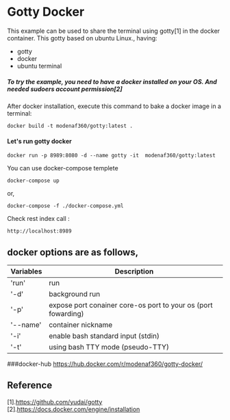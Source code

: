 Gotty Docker
===

This example can be used to share the terminal using gotty[1] in the docker container.
This gotty based on ubuntu Linux., having:

- gotty
- docker
- ubuntu terminal

 
##### To try the example, you need to have a docker installed on your OS. And needed sudoers account permission[2]


After docker installation, execute this command to bake a docker image in a terminal:
```console
docker build -t modenaf360/gotty:latest .
```

#### Let's run gotty docker
```console
docker run -p 8989:8080 -d --name gotty -it  modenaf360/gotty:latest
```

 You can use docker-compose templete
```console
docker-compose up
```

 or,
```console
docker-compose -f ./docker-compose.yml
```

 Check rest index call :
```console
http://localhost:8989
```


## docker options are as follows,
 
|Variables      |Description                                                   |
|---------------|--------------------------------------------------------------|
|'run'          |run                                                           |  
|'-d'           |background run                                                | 
|'-p'           |expose port conainer core-os port to your os (port fowarding) |
|'--name'       |container nickname                                            |
|'-i'           |enable bash standard input (stdin)                            |
|'-t'           |using bash TTY mode (pseudo-TTY)                              |


###docker-hub
https://hub.docker.com/r/modenaf360/gotty-docker/ 

## Reference
[1].https://github.com/yudai/gotty  
[2].https://docs.docker.com/engine/installation


